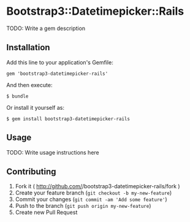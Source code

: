 # Bootstrap3::Datetimepicker::Rails

TODO: Write a gem description

## Installation

Add this line to your application's Gemfile:

    gem 'bootstrap3-datetimepicker-rails'

And then execute:

    $ bundle

Or install it yourself as:

    $ gem install bootstrap3-datetimepicker-rails

## Usage

TODO: Write usage instructions here

## Contributing

1. Fork it ( http://github.com/<my-github-username>/bootstrap3-datetimepicker-rails/fork )
2. Create your feature branch (`git checkout -b my-new-feature`)
3. Commit your changes (`git commit -am 'Add some feature'`)
4. Push to the branch (`git push origin my-new-feature`)
5. Create new Pull Request
